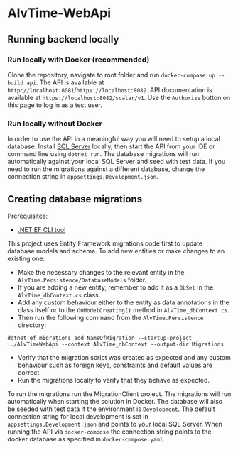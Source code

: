 # AlvTime-WebApi

## Running backend locally

### Run locally with Docker (recommended)

Clone the repository, navigate to root folder and run `docker-compose up --build api`. The API is available at `http://localhost:8081`/`https://localhost:8082`. API documentation is available at `https://localhost:8082/scalar/v1`. Use the `Authorize` button on this page to log in as a test user.

### Run locally without Docker

In order to use the API in a meaningful way you will need to setup a local database. Install [SQL Server](https://www.microsoft.com/en-us/sql-server/sql-server-downloads) locally, then start the API from your IDE or command line using `dotnet run`. The database migrations will run automatically against your local SQL Server and seed with test data. If you need to run the migrations against a different database, change the connection string in `appsettings.Development.json`.

## Creating database migrations

Prerequisites:

- [.NET EF CLI tool](https://learn.microsoft.com/en-us/ef/core/cli/dotnet#installing-the-tools)

This project uses Entity Framework migrations code first to update database models and schema. To add new entities or make changes to an existing one:

- Make the necessary changes to the relevant entity in the `AlvTime.Persistence/DatabaseModels` folder.
- If you are adding a new entity, remember to add it as a `DbSet` in the `AlvTime_dbContext.cs` class.
- Add any custom behaviour either to the entity as data annotations in the class itself or to the `OnModelCreating()` method in `AlvTime_dbContext.cs`.
- Then run the following command from the `AlvTime.Persistence` directory:

`dotnet ef migrations add NameOfMigration --startup-project ../AlvTimeWebApi --context AlvTime_dbContext --output-dir Migrations`

- Verify that the migration script was created as expected and any custom behaviour such as foreign keys, constraints and default values are correct.
- Run the migrations locally to verify that they behave as expected.

To run the migrations run the MigrationClient project. The migrations will run automatically when starting the solution in Docker. The database will also be seeded with test data if the environment is `Development`. The default connection string for local development is set in `appsettings.Development.json` and points to your local SQL Server. When running the API via `docker-compose` the connection string points to the docker database as specified in `docker-compose.yaml`.
